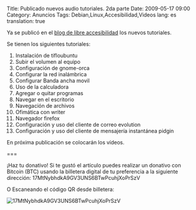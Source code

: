 Title: Publicado nuevos audio tutoriales. 2da parte
Date: 2009-05-17 09:00
Category: Anuncios
Tags: Debian,Linux,Accesibilidad,Videos
lang: es
translation: true

Ya se publicó en el [blog de libre accesibilidad](http://libreaccesibilidad.blogspot.com/2009/05/audio-tutoriales-de-accesibilidad-2da.html)  los nuevos tutoriales.

Se tienen los siguientes tutoriales:

1. Instalación de tifloubuntu
2. Subir el volumen al equipo
3. Configuración de gnome-orca
4. Configurar la red inalámbrica
5. Configurar Banda ancha movil
6. Uso de la calculadora
7. Agregar o quitar programas
8. Navegar en el escritorio
9. Navegación de archivos
10. Ofimática con writer
11. Navegador firefox
12. Configuración y uso del cliente de correo evolution
13. Configuración y uso del cliente de mensajería instantánea pidgin

En próxima publicación se colocarán los vídeos.



===

¡Haz tu donativo!
Si te gustó el artículo puedes realizar un donativo con Bitcoin (BTC)
usando la billetera digital de tu preferencia a la siguiente
dirección: 17MtNybhdkA9GV3UNS6BTwPcuhjXoPrSzV

O Escaneando el código QR desde billetera:

![17MtNybhdkA9GV3UNS6BTwPcuhjXoPrSzV](./imagenes/17MtNybhdkA9GV3UNS6BTwPcuhjXoPrSzV.png)

